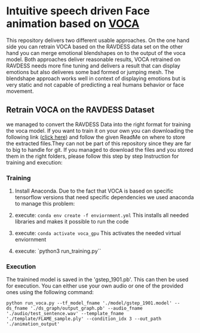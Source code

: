 # Intuitive speech driven Face animation based on [VOCA](https://github.com/TimoBolkart/voca)

This repository delivers two different usable approaches. On the one hand side you can retrain VOCA based on the RAVDESS data set on the other hand you can merge emotional blendshapes on to the output of the voca model. Both approaches deliver reasonable results, VOCA retrained on RAVDESS needs more fine tuning and delivers a result that can display emotions but also deliveres some bad formed or jumping mesh. The blendshape approach works well in context of displaying emotions but is very static and not capable of predicting a real humans behavior or face movement.

## Retrain VOCA on the RAVDESS Dataset
we managed to convert the RAVDESS Data into the right format for training the voca model. If you want to train it on your own you can downloading the following link ([click here]()) and follow the given ReadMe on where to store the extracted files.They can not be part of this repository since they are far to big to handle for git.
If you managed to download the files and you stored them in the right folders, please follow this step by step Instruction for training and execution:

### Training
1. Install Anaconda. Due to the fact that VOCA is based on specific tensorflow versions that need specific dependencies we used anaconda to manage this problem:

2. execute:
`conda env create -f enviornment.yml`
This installs all needed libraries and makes it possible to run the code

3. execute:
`conda activate voca_gpu`
This activates the needed virtual enviornment

4. execute:
`python3 run_training.py``


### Execution
The trainined model is saved in the 'gstep_1901.pb'. This can then be used for execution. You can either use your own audio or one of the provided ones using the following command:

`python run_voca.py --tf_model_fname './model/gstep_1901.model' --ds_fname './ds_graph/output_graph.pb' --audio_fname './audio/test_sentence.wav' --template_fname './template/FLAME_sample.ply' --condition_idx 3 --out_path './animation_output'`
